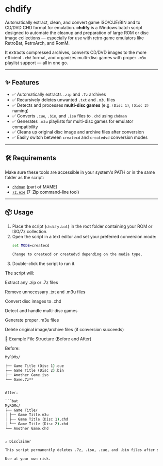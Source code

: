 # chdify
Automatically extract, clean, and convert game ISO/CUE/BIN and to CD/DVD CHD format for emulation.
**chdify** is a Windows batch script designed to automate the cleanup and preparation of large ROM or disc image collections — especially for use with retro game emulators like RetroBat, RetroArch, and RomM.

It extracts compressed archives, converts CD/DVD images to the more efficient `.chd` format, and organizes multi-disc games with proper `.m3u` playlist support — all in one go.

---

## ✨ Features

- ✅ Automatically extracts `.zip` and `.7z` archives
- ✅ Recursively deletes unwanted `.txt` and `.m3u` files
- ✅ Detects and processes **multi-disc games** (e.g. `(Disc 1)`, `(Disc 2)` naming)
- ✅ Converts `.cue`, `.bin`, and `.iso` files to `.chd` using `chdman`
- ✅ Generates `.m3u` playlists for multi-disc games for emulator compatibility
- ✅ Cleans up original disc image and archive files after conversion
- ✅ Easily switch between `createcd` and `createdvd` conversion modes

---

## 🛠 Requirements

Make sure these tools are accessible in your system's PATH or in the same folder as the script:

- [`chdman`](https://www.mamedev.org/tools/) (part of MAME)
- [`7z.exe`](https://www.7-zip.org/) (7-Zip command-line tool)

---

## 📦 Usage

1. Place the script (`chdify.bat`) in the root folder containing your ROM or ISO/7z collection.
2. Open the script in a text editor and set your preferred conversion mode:
   ```bat
   set MODE=createcd

   Change to createcd or createdvd depending on the media type.
3. Double-click the script to run it.

The script will:

Extract any .zip or .7z files

Remove unnecessary .txt and .m3u files

Convert disc images to .chd

Detect and handle multi-disc games

Generate proper .m3u files

Delete original image/archive files (if conversion succeeds)

🔁 Example File Structure (Before and After)

Before:

   ```bat
   MyROMs/

   ├── Game Title (Disc 1).cue
   ├── Game Title (Disc 2).bin
   ├── Another Game.iso
   └── Game.7z**


After:

   ```bat
   MyROMs/
   ├── Game Title/
   │ ├── Game Title.m3u
   │ ├── Game Title (Disc 1).chd
   │ └── Game Title (Disc 2).chd
   └── Another Game.chd


⚠️ Disclaimer

This script permanently deletes .7z, .iso, .cue, and .bin files after successful conversion. Make sure you have backups or confirm the CHD output before deleting originals.

Use at your own risk.
